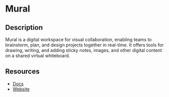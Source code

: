 # Mural

## Description

Mural is a digital workspace for visual collaboration, enabling teams to brainstorm, plan, and design projects together in real-time. It offers tools for drawing, writing, and adding sticky notes, images, and other digital content on a shared virtual whiteboard.

## Resources

- [Docs](https://developers.mural.co/public/docs)
- [Website](mural.co)
